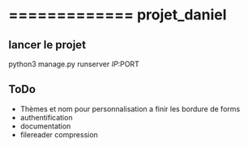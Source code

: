 =============
projet_daniel
=============

lancer le projet
----------------

python3 manage.py runserver $IP:$PORT

ToDo
----

- Thèmes et nom pour personnalisation a finir les bordure de forms
- authentification
- documentation
- filereader compression
